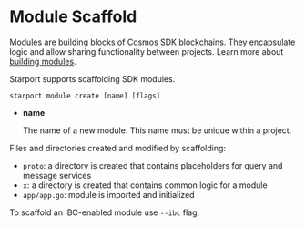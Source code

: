 # Module Scaffold

Modules are building blocks of Cosmos SDK blockchains. They encapsulate logic and allow sharing functionality between projects. Learn more about [building modules](https://github.com/cosmos/cosmos-sdk/tree/master/docs/building-modules).

Starport supports scaffolding SDK modules.

```
starport module create [name] [flags]
```

- **name**

     The name of a new module. This name must be unique within a project.

Files and directories created and modified by scaffolding:

* `proto`: a directory is created that contains placeholders for query and message services
* `x`: a directory is created that contains common logic for a module
* `app/app.go`: module is imported and initialized

To scaffold an IBC-enabled module use `--ibc` flag. <!-- Learn more about Starport features related to IBC. -->
